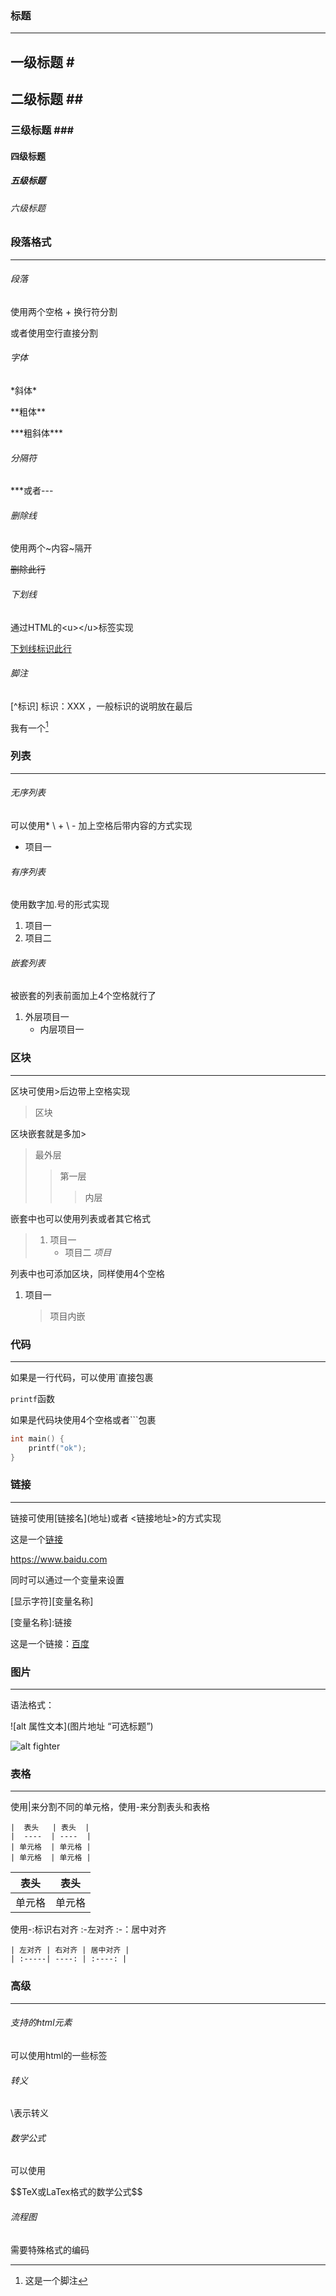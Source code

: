 ### 标题

***

## 一级标题 \#

## 二级标题 \#\#

### 三级标题 \#\#\#

#### 四级标题

##### 五级标题

###### 六级标题



### 段落格式

***

###### 段落

使用两个空格 + 换行符分割  

或者使用空行直接分割



###### 字体

\*斜体\*

\*\*粗体\*\*

\*\*\*粗斜体\*\*\*



###### 分隔符

***或者---



###### 删除线

使用两个\~内容\~隔开

~~删除此行~~



###### 下划线

通过HTML的\<u\>\</u\>标签实现

<u>下划线标识此行</u>



###### 脚注

\[^标识\] 标识：XXX   ，一般标识的说明放在最后

我有一个[^脚注]

[^脚注]: 这是一个脚注



### 列表

***

###### 无序列表

可以使用\* \\ \+ \\ \- 加上空格后带内容的方式实现

* 项目一

###### 有序列表

使用数字加\.号的形式实现

1. 项目一
2. 项目二

###### 嵌套列表

被嵌套的列表前面加上4个空格就行了

1. 外层项目一
   * 内层项目一



### 区块

***

区块可使用\>后边带上空格实现

> 区块

区块嵌套就是多加\>

> 最外层
>
> > 第一层
> >
> > > 内层

嵌套中也可以使用列表或者其它格式

> 1. 项目一
>    * 项目二  *项目*

列表中也可添加区块，同样使用4个空格

1. 项目一

   > 项目内嵌



### 代码

***

如果是一行代码，可以使用\`直接包裹

`printf`函数

如果是代码块使用4个空格或者\`\`\`包裹

```c
int main() {
	printf("ok");
}
```



### 链接

***

链接可使用\[链接名\]\(地址\)或者 \<链接地址\>的方式实现

这是一个[链接](https://www.baidu.com) 

<https://www.baidu.com>

同时可以通过一个变量来设置

\[显示字符\]\[变量名称\]

\[变量名称\]:链接

这是一个链接：[百度][baidu]

[baidu]: https://www.baidu.com



### 图片

***

语法格式：

\!\[alt 属性文本\]\(图片地址 “可选标题”\)

![alt fighter](..\static\picture\fighter.jpg )

















### 表格

***

使用|来分割不同的单元格，使用-来分割表头和表格

```
|  表头   | 表头  |
|  ----  | ----  |
| 单元格  | 单元格 |
| 单元格  | 单元格 |
```

|  表头  |  表头  |
| :----: | :----: |
| 单元格 | 单元格 |

使用-:标识右对齐 :-左对齐 :-：居中对齐

```
| 左对齐 | 右对齐 | 居中对齐 |
| :-----| ----: | :----: |
```



### 高级

***

###### 支持的html元素

可以使用html的一些标签

###### 转义

\\表示转义

###### 数学公式

可以使用

\$\$TeX或LaTex格式的数学公式\$\$

###### 流程图

需要特殊格式的编码











